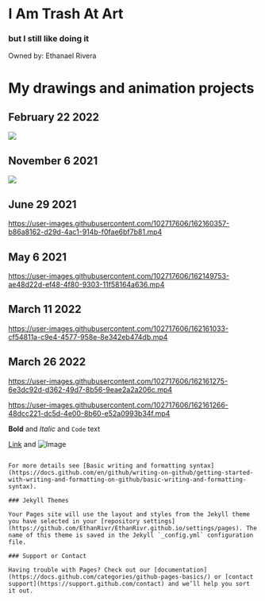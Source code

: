 # I Am Trash At Art 
### but I still like doing it

Owned by: Ethanael Rivera  



# My drawings and animation projects

## February 22 2022
<img src="https://user-images.githubusercontent.com/102717606/162145558-e541b468-c4ed-4960-ae90-93d5ba850b90.png">

## November 6 2021
<img src="https://user-images.githubusercontent.com/102717606/162150633-011d7c38-4232-4665-b715-eed1a34bb06b.png">

## June 29 2021
https://user-images.githubusercontent.com/102717606/162160357-b86a8162-d29d-4ac1-914b-f0fae6bf7b81.mp4


## May 6 2021
https://user-images.githubusercontent.com/102717606/162149753-ae48d22d-ef48-4f80-9303-11f58164a636.mp4


## March 11 2022
https://user-images.githubusercontent.com/102717606/162161033-cf54811a-c9e4-4577-958e-8e342eb474db.mp4


## March 26 2022
https://user-images.githubusercontent.com/102717606/162161275-6e3dc92d-d362-49d7-8b56-9eae2a2a206c.mp4

https://user-images.githubusercontent.com/102717606/162161266-48dcc221-dc5d-4e00-8b60-e52a0993b34f.mp4







**Bold** and _Italic_ and `Code` text

[Link](url) and ![Image](srs)
```

For more details see [Basic writing and formatting syntax](https://docs.github.com/en/github/writing-on-github/getting-started-with-writing-and-formatting-on-github/basic-writing-and-formatting-syntax).

### Jekyll Themes

Your Pages site will use the layout and styles from the Jekyll theme you have selected in your [repository settings](https://github.com/EthanRivr/EthanRivr.github.io/settings/pages). The name of this theme is saved in the Jekyll `_config.yml` configuration file.

### Support or Contact

Having trouble with Pages? Check out our [documentation](https://docs.github.com/categories/github-pages-basics/) or [contact support](https://support.github.com/contact) and we’ll help you sort it out.
